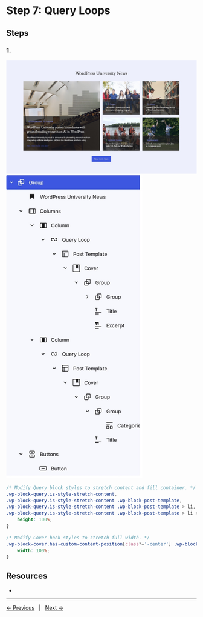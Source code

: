 # Step 7: Query Loops

## Steps

### 1. 
<img src="screenshots/query-loop.jpg">

<img src="screenshots/query-loop-composition.jpg" width="360px">

```css
/* Modify Query block styles to stretch content and fill container. */
.wp-block-query.is-style-stretch-content,
.wp-block-query.is-style-stretch-content .wp-block-post-template,
.wp-block-query.is-style-stretch-content .wp-block-post-template > li,
.wp-block-query.is-style-stretch-content .wp-block-post-template > li > *[class*='wp-block'] {
    height: 100%;
}
```

```css
/* Modify Cover bock styles to stretch full width. */
.wp-block-cover.has-custom-content-position[class*='-center'] .wp-block-cover__inner-container {
    width: 100%;
}
```

## Resources
- 

---
[← Previous](/steps/step-4/readme.md) &nbsp;&nbsp;|&nbsp;&nbsp; [Next →](/steps/step-6/readme.md)